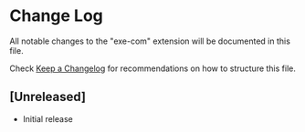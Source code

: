 # Change Log

All notable changes to the "exe-com" extension will be documented in this file.

Check [Keep a Changelog](http://keepachangelog.com/) for recommendations on how to structure this file.

## [Unreleased]

- Initial release
